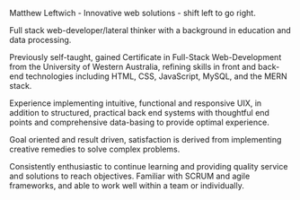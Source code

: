Matthew Leftwich - Innovative web solutions - shift left to go right.

Full stack web-developer/lateral thinker with a background in education and data processing.

Previously self-taught, gained Certificate in Full-Stack Web-Development from the University of Western Australia, refining skills in front and back-end technologies including HTML, CSS, JavaScript, MySQL, and the MERN stack.

Experience implementing intuitive, functional and responsive UIX, in addition to structured, practical back end systems with thoughtful end points and comprehensive data-basing to provide optimal experience.

Goal oriented and result driven, satisfaction is derived from implementing creative remedies to solve complex problems.

Consistently enthusiastic to continue learning and providing quality service and solutions to reach objectives. Familiar with SCRUM and agile frameworks, and able to work well within a team or individually.


